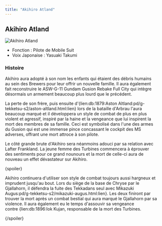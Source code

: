 ```yaml
---
title: "Akihiro Atland"
---
```


Akihiro Atland
--------------


![Akihiro Atland](/images/stories/saga/g-tekketsu-s2/persos/akihiro-altland.png)


* Fonction : Pilote de Mobile Suit
* Voix Japonaise : Yasuaki Takumi


### Histoire


Akihiro aura adopté à son nom les enfants qui étaient des débris humains au sein des Brewers pour leur offrir un nouvelle famille. Il aura également fait reconstruire le ASW-G-11 Gundam Gusion Rebake Full City qui intègre désormais un armement beaucoup plus lourd que le précédent. 


La perte de son frère, puis ensuite d'{lien:db:1879:Aston Altland:pd/g-tekketsu-s2/aston-altland.html:lien} lors de la bataille d'Arbrau l'aura beaucoup marqué et il développera un style de combat de plus en plus violent et agressif, inspiré par la haine et la vengeance que lui inspirent la mort des membres de sa famille. Ceci est symbolisé dans l'une des armes du Gusion qui est une immense pince concassant le cockpit des MS adverses, offrant une mort attroce à son pilote. 


Le côté grande brute d'Akihiro sera néanmoins adouci par sa relation avec Lafter Frankland. La jeune femme des Turbines commencera à éprouver des sentiments pour ce grand nounours et la mort de celle-ci aura de nouveau un effet dévastateur sur Akihiro. 


{spoiler}


Akihiro continuera d'utiliser son style de combat toujours aussi hargneux et imprudent jusqu'au bout. Lors du siège de la base de Chryse par le Gjallahorn, il défendra la fuite des Tekkadans seul avec Mikazuki Augus:pd/g-tekketsu-s2/mikazuki-augus.html:lien}. Les deux finiront par trouver la mort après un combat bestial qui aura marqué le Gjallahorn par sa violence. Il aura également eu le temps d'assouvir sa vengeance contre {lien:db:1896:Iok Kujan, responsable de la mort des Turbines. 


{/spoiler}


